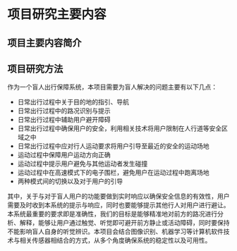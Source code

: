 # 项目研究主要内容

## 项目主要内容简介

## 项目研究方法

作为一个盲人出行保障系统，本项目需要为盲人解决的问题主要有以下几点：

- 日常出行过程中关于目的地的指引、导航
- 日常出行过程中的路况识别与提示
- 日常出行过程中辅助用户避开障碍
- 日常出行过程中确保用户的安全，利用相关技术将用户限制在人行道等安全区域之中
- 日常出行过程中应对行人运动要求将用户引导至最近的安全的运动场地
- 运动过程中保障用户运动方向正确
- 运动过程中提示用户避免与其他运动者发生碰撞
- 运动过程中在高速模式下的电子围栏，避免用户在运动过程中跑离场地
- 两种模式间的切换以及对于用户的引导

其中，关于与对于盲人用户的功能要做到实时响应以确保安全信息的有效性，用户需要及时收到本系统的提示与响应，同时也要能够提示其他行人对用户进行避让。本系统最重要的要求即是准确性，我们的目标是能够精准地对前方的路况进行分析、解释，能够让用户通过触觉、听觉即可避开前方静止或活动障碍，同时要保持不能影响盲人自身的听觉辨识。本项目会结合图像识别、机器学习等计算机软件技术与相关传感器相结合的方式，从多个角度确保系统的稳定性以及可用性。